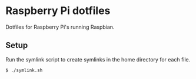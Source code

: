 # Raspberry Pi dotfiles
Dotfiles for Raspberry Pi's running Raspbian.

## Setup
Run the symlink script to create symlinks in the home directory for each file.

```console
$ ./symlink.sh
```

